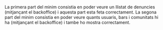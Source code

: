 La primera part del minim consistia en poder veure un llistat de denuncies (mitjançant el backoffice) i aquesta part esta feta correctament.
La segona part del minim consistia en poder veure quants usuaris, bars i comunitats hi ha (mitjançant el backoffice) i tambe ho mostra correctament.